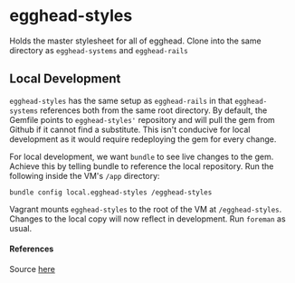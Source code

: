 # egghead-styles

Holds the master stylesheet for all of egghead. Clone into the same directory as `egghead-systems` and `egghead-rails`

## Local Development

`egghead-styles` has the same setup as `egghead-rails` in that `egghead-systems` references both from the same root directory. By default, the Gemfile points to `egghead-styles'` repository and will pull the gem from Github if it cannot find a substitute. This isn't conducive for local development as it would require redeploying the gem for every change.

For local development, we want `bundle` to see live changes to the gem. Achieve this by telling bundle to reference the local repository. Run the following inside the VM's `/app` directory:

`bundle config local.egghead-styles /egghead-styles`

Vagrant mounts `egghead-styles` to the root of the VM at `/egghead-styles`. Changes to the local copy will now reflect in development. Run `foreman` as usual.

#### References

Source [here](http://bundler.io/v1.3/git.html)
